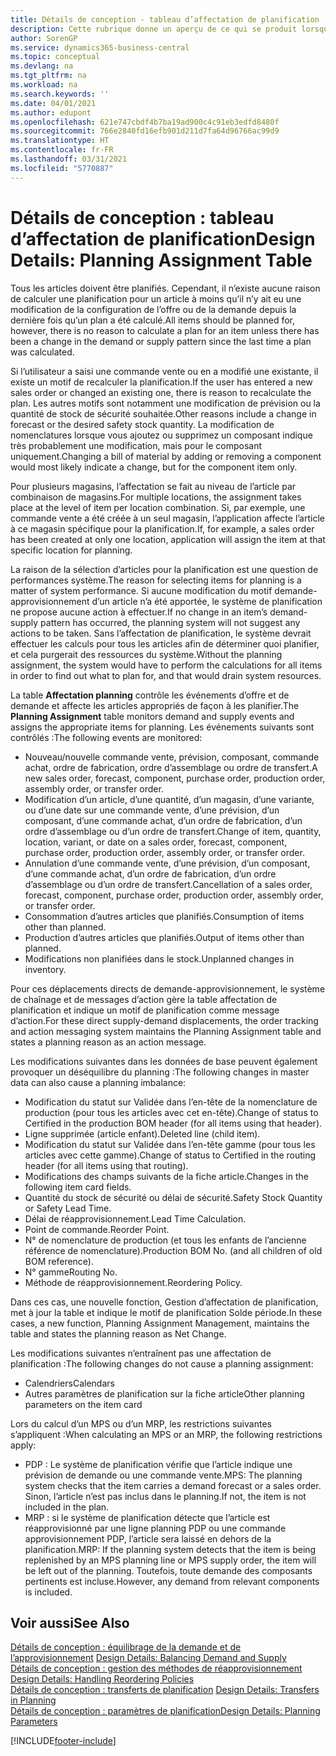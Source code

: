 ```yaml
---
title: Détails de conception - tableau d’affectation de planification | Microsoft Docs
description: Cette rubrique donne un aperçu de ce qui se produit lorsque vous modifiez la planification d’un article.
author: SorenGP
ms.service: dynamics365-business-central
ms.topic: conceptual
ms.devlang: na
ms.tgt_pltfrm: na
ms.workload: na
ms.search.keywords: ''
ms.date: 04/01/2021
ms.author: edupont
ms.openlocfilehash: 621e747cbdf4b7ba19ad900c4c91eb3edfd8480f
ms.sourcegitcommit: 766e2840fd16efb901d211d7fa64d96766ac99d9
ms.translationtype: HT
ms.contentlocale: fr-FR
ms.lasthandoff: 03/31/2021
ms.locfileid: "5770887"
---
```

# <a name="design-details-planning-assignment-table"></a><span data-ttu-id="ec162-103">Détails de conception : tableau d’affectation de planification</span><span class="sxs-lookup"><span data-stu-id="ec162-103">Design Details: Planning Assignment Table</span></span>
<span data-ttu-id="ec162-104">Tous les articles doivent être planifiés. Cependant, il n’existe aucune raison de calculer une planification pour un article à moins qu’il n’y ait eu une modification de la configuration de l’offre ou de la demande depuis la dernière fois qu’un plan a été calculé.</span><span class="sxs-lookup"><span data-stu-id="ec162-104">All items should be planned for, however, there is no reason to calculate a plan for an item unless there has been a change in the demand or supply pattern since the last time a plan was calculated.</span></span>  

<span data-ttu-id="ec162-105">Si l’utilisateur a saisi une commande vente ou en a modifié une existante, il existe un motif de recalculer la planification.</span><span class="sxs-lookup"><span data-stu-id="ec162-105">If the user has entered a new sales order or changed an existing one, there is reason to recalculate the plan.</span></span> <span data-ttu-id="ec162-106">Les autres motifs sont notamment une modification de prévision ou la quantité de stock de sécurité souhaitée.</span><span class="sxs-lookup"><span data-stu-id="ec162-106">Other reasons include a change in forecast or the desired safety stock quantity.</span></span> <span data-ttu-id="ec162-107">La modification de nomenclatures lorsque vous ajoutez ou supprimez un composant indique très probablement une modification, mais pour le composant uniquement.</span><span class="sxs-lookup"><span data-stu-id="ec162-107">Changing a bill of material by adding or removing a component would most likely indicate a change, but for the component item only.</span></span>  

<span data-ttu-id="ec162-108">Pour plusieurs magasins, l’affectation se fait au niveau de l’article par combinaison de magasins.</span><span class="sxs-lookup"><span data-stu-id="ec162-108">For multiple locations, the assignment takes place at the level of item per location combination.</span></span> <span data-ttu-id="ec162-109">Si, par exemple, une commande vente a été créée à un seul magasin, l’application affecte l’article à ce magasin spécifique pour la planification.</span><span class="sxs-lookup"><span data-stu-id="ec162-109">If, for example, a sales order has been created at only one location, application will assign the item at that specific location for planning.</span></span>  

<span data-ttu-id="ec162-110">La raison de la sélection d’articles pour la planification est une question de performances système.</span><span class="sxs-lookup"><span data-stu-id="ec162-110">The reason for selecting items for planning is a matter of system performance.</span></span> <span data-ttu-id="ec162-111">Si aucune modification du motif demande-approvisionnement d’un article n’a été apportée, le système de planification ne propose aucune action à effectuer.</span><span class="sxs-lookup"><span data-stu-id="ec162-111">If no change in an item’s demand-supply pattern has occurred, the planning system will not suggest any actions to be taken.</span></span> <span data-ttu-id="ec162-112">Sans l’affectation de planification, le système devrait effectuer les calculs pour tous les articles afin de déterminer quoi planifier, et cela purgerait des ressources du système.</span><span class="sxs-lookup"><span data-stu-id="ec162-112">Without the planning assignment, the system would have to perform the calculations for all items in order to find out what to plan for, and that would drain system resources.</span></span>  

<span data-ttu-id="ec162-113">La table **Affectation planning** contrôle les événements d’offre et de demande et affecte les articles appropriés de façon à les planifier.</span><span class="sxs-lookup"><span data-stu-id="ec162-113">The **Planning Assignment** table monitors demand and supply events and assigns the appropriate items for planning.</span></span> <span data-ttu-id="ec162-114">Les événements suivants sont contrôlés :</span><span class="sxs-lookup"><span data-stu-id="ec162-114">The following events are monitored:</span></span>  

* <span data-ttu-id="ec162-115">Nouveau/nouvelle commande vente, prévision, composant, commande achat, ordre de fabrication, ordre d’assemblage ou ordre de transfert.</span><span class="sxs-lookup"><span data-stu-id="ec162-115">A new sales order, forecast, component, purchase order, production order, assembly order, or transfer order.</span></span>  
* <span data-ttu-id="ec162-116">Modification d’un article, d’une quantité, d’un magasin, d’une variante, ou d’une date sur une commande vente, d’une prévision, d’un composant, d’une commande achat, d’un ordre de fabrication, d’un ordre d’assemblage ou d’un ordre de transfert.</span><span class="sxs-lookup"><span data-stu-id="ec162-116">Change of item, quantity, location, variant, or date on a sales order, forecast, component, purchase order, production order, assembly order, or transfer order.</span></span>  
* <span data-ttu-id="ec162-117">Annulation d’une commande vente, d’une prévision, d’un composant, d’une commande achat, d’un ordre de fabrication, d’un ordre d’assemblage ou d’un ordre de transfert.</span><span class="sxs-lookup"><span data-stu-id="ec162-117">Cancellation of a sales order, forecast, component, purchase order, production order, assembly order, or transfer order.</span></span>  
* <span data-ttu-id="ec162-118">Consommation d’autres articles que planifiés.</span><span class="sxs-lookup"><span data-stu-id="ec162-118">Consumption of items other than planned.</span></span>  
* <span data-ttu-id="ec162-119">Production d’autres articles que planifiés.</span><span class="sxs-lookup"><span data-stu-id="ec162-119">Output of items other than planned.</span></span>  
* <span data-ttu-id="ec162-120">Modifications non planifiées dans le stock.</span><span class="sxs-lookup"><span data-stu-id="ec162-120">Unplanned changes in inventory.</span></span>  

<span data-ttu-id="ec162-121">Pour ces déplacements directs de demande-approvisionnement, le système de chaînage et de messages d’action gère la table affectation de planification et indique un motif de planification comme message d’action.</span><span class="sxs-lookup"><span data-stu-id="ec162-121">For these direct supply-demand displacements, the order tracking and action messaging system maintains the Planning Assignment table and states a planning reason as an action message.</span></span>  

<span data-ttu-id="ec162-122">Les modifications suivantes dans les données de base peuvent également provoquer un déséquilibre du planning :</span><span class="sxs-lookup"><span data-stu-id="ec162-122">The following changes in master data can also cause a planning imbalance:</span></span>  

* <span data-ttu-id="ec162-123">Modification du statut sur Validée dans l’en-tête de la nomenclature de production (pour tous les articles avec cet en-tête).</span><span class="sxs-lookup"><span data-stu-id="ec162-123">Change of status to Certified in the production BOM header (for all items using that header).</span></span>  
* <span data-ttu-id="ec162-124">Ligne supprimée (article enfant).</span><span class="sxs-lookup"><span data-stu-id="ec162-124">Deleted line (child item).</span></span>  
* <span data-ttu-id="ec162-125">Modification du statut sur Validée dans l’en-tête gamme (pour tous les articles avec cette gamme).</span><span class="sxs-lookup"><span data-stu-id="ec162-125">Change of status to Certified in the routing header (for all items using that routing).</span></span>  
* <span data-ttu-id="ec162-126">Modifications des champs suivants de la fiche article.</span><span class="sxs-lookup"><span data-stu-id="ec162-126">Changes in the following item card fields.</span></span>  
* <span data-ttu-id="ec162-127">Quantité du stock de sécurité ou délai de sécurité.</span><span class="sxs-lookup"><span data-stu-id="ec162-127">Safety Stock Quantity or Safety Lead Time.</span></span>  
* <span data-ttu-id="ec162-128">Délai de réapprovisionnement.</span><span class="sxs-lookup"><span data-stu-id="ec162-128">Lead Time Calculation.</span></span>  
* <span data-ttu-id="ec162-129">Point de commande.</span><span class="sxs-lookup"><span data-stu-id="ec162-129">Reorder Point.</span></span>  
* <span data-ttu-id="ec162-130">N° de nomenclature de production (et tous les enfants de l’ancienne référence de nomenclature).</span><span class="sxs-lookup"><span data-stu-id="ec162-130">Production BOM No. (and all children of old BOM reference).</span></span>  
* <span data-ttu-id="ec162-131">N° gamme</span><span class="sxs-lookup"><span data-stu-id="ec162-131">Routing No.</span></span>  
* <span data-ttu-id="ec162-132">Méthode de réapprovisionnement.</span><span class="sxs-lookup"><span data-stu-id="ec162-132">Reordering Policy.</span></span>  

<span data-ttu-id="ec162-133">Dans ces cas, une nouvelle fonction, Gestion d’affectation de planification, met à jour la table et indique le motif de planification Solde période.</span><span class="sxs-lookup"><span data-stu-id="ec162-133">In these cases, a new function, Planning Assignment Management, maintains the table and states the planning reason as Net Change.</span></span>  

<span data-ttu-id="ec162-134">Les modifications suivantes n’entraînent pas une affectation de planification :</span><span class="sxs-lookup"><span data-stu-id="ec162-134">The following changes do not cause a planning assignment:</span></span>  

* <span data-ttu-id="ec162-135">Calendriers</span><span class="sxs-lookup"><span data-stu-id="ec162-135">Calendars</span></span>  
* <span data-ttu-id="ec162-136">Autres paramètres de planification sur la fiche article</span><span class="sxs-lookup"><span data-stu-id="ec162-136">Other planning parameters on the item card</span></span>  

<span data-ttu-id="ec162-137">Lors du calcul d’un MPS ou d’un MRP, les restrictions suivantes s’appliquent :</span><span class="sxs-lookup"><span data-stu-id="ec162-137">When calculating an MPS or an MRP, the following restrictions apply:</span></span>  

* <span data-ttu-id="ec162-138">PDP : Le système de planification vérifie que l’article indique une prévision de demande ou une commande vente.</span><span class="sxs-lookup"><span data-stu-id="ec162-138">MPS: The planning system checks that the item carries a demand forecast or a sales order.</span></span> <span data-ttu-id="ec162-139">Sinon, l’article n’est pas inclus dans le planning.</span><span class="sxs-lookup"><span data-stu-id="ec162-139">If not, the item is not included in the plan.</span></span>  
* <span data-ttu-id="ec162-140">MRP : si le système de planification détecte que l’article est réapprovisionné par une ligne planning PDP ou une commande approvisionnement PDP, l’article sera laissé en dehors de la planification.</span><span class="sxs-lookup"><span data-stu-id="ec162-140">MRP: If the planning system detects that the item is being replenished by an MPS planning line or MPS supply order, the item will be left out of the planning.</span></span> <span data-ttu-id="ec162-141">Toutefois, toute demande des composants pertinents est incluse.</span><span class="sxs-lookup"><span data-stu-id="ec162-141">However, any demand from relevant components is included.</span></span>  

## <a name="see-also"></a><span data-ttu-id="ec162-142">Voir aussi</span><span class="sxs-lookup"><span data-stu-id="ec162-142">See Also</span></span>  
<span data-ttu-id="ec162-143">[Détails de conception : équilibrage de la demande et de l’approvisionnement](design-details-balancing-demand-and-supply.md) </span><span class="sxs-lookup"><span data-stu-id="ec162-143">[Design Details: Balancing Demand and Supply](design-details-balancing-demand-and-supply.md) </span></span>  
<span data-ttu-id="ec162-144">[Détails de conception : gestion des méthodes de réapprovisionnement](design-details-handling-reordering-policies.md) </span><span class="sxs-lookup"><span data-stu-id="ec162-144">[Design Details: Handling Reordering Policies](design-details-handling-reordering-policies.md) </span></span>  
<span data-ttu-id="ec162-145">[Détails de conception : transferts de planification](design-details-transfers-in-planning.md) </span><span class="sxs-lookup"><span data-stu-id="ec162-145">[Design Details: Transfers in Planning](design-details-transfers-in-planning.md) </span></span>  
[<span data-ttu-id="ec162-146">Détails de conception : paramètres de planification</span><span class="sxs-lookup"><span data-stu-id="ec162-146">Design Details: Planning Parameters</span></span>](design-details-planning-parameters.md)  


[!INCLUDE[footer-include](includes/footer-banner.md)]